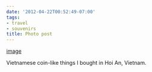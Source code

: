 ```yaml
---
date: '2012-04-22T00:52:49-07:00'
tags:
- travel
- souvenirs
title: Photo post
---
```


[image](/img/2012-04-22-photo-post/51bdc32676ff8a1d566606a5b84a0b71290638b2b536adeb6e89e222a0025a8b.jpg)

Vietnamese coin-like things I bought in Hoi An, Vietnam.
